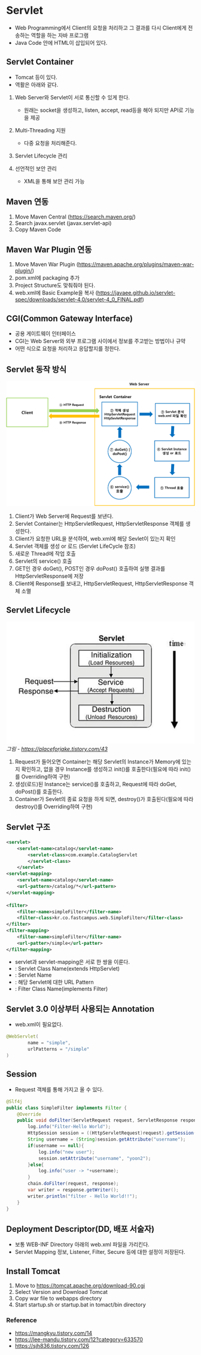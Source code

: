 # Servlet
* Web Programming에서 Client의 요청을 처리하고 그 결과를 다시 Client에게 전송하는 역할을 하는 자바 프로그램
* Java Code 안에 HTML이 삽입되어 있다.

## Servlet Container
* Tomcat 등이 있다.
* 역활은 아래와 같다.
1) Web Server와 Servlet이 서로 통신할 수 있게 한다.
    * 원래는 socket을 생성하고, listen, accept, read등을 해야 되지만 API로 기능을 제공
2) Multi-Threading 지원
    * 다중 요청을 처리해준다.
3) Servlet Lifecycle 관리

4) 선언적인 보안 관리
    * XML을 통해 보안 관리 가능

## Maven 연동
1) Move Maven Central (https://search.maven.org/)
2) Search javax.servlet (javax.servlet-api)
3) Copy Maven Code


## Maven War Plugin 연동
1) Move Maven War Plugin (https://maven.apache.org/plugins/maven-war-plugin/)
2) pom.xml에 packaging 추가
3) Project Structure도 맞춰줘야 된다.
4) web.xml에 Basic Example을 복사 (https://javaee.github.io/servlet-spec/downloads/servlet-4.0/servlet-4_0_FINAL.pdf)

## CGI(Common Gateway Interface)
* 공용 게이트웨이 인터페이스 
* CGI는 Web Server와 외부 프로그램 사이에서 정보를 주고받는 방법이나 규약
* 어떤 식으로 요청을 처리하고 응답할지를 정한다.

## Servlet 동작 방식
![ServletOrder](img/ServletOrder.png)
1) Client가 Web Server에 Request를 보낸다.
2) Servlet Container는 HttpServletRequest, HttpServletResponse 객체를 생성한다.
3) Client가 요청한 URL을 분석하여, web.xml에 해당 Sevlet이 있는지 확인
4) Servlet 객체를 생성 or 로드  (Servlet LifeCycle 참조)
5) 새로운 Thread에 작업 호출
6) Servlet의 service() 호출
7) GET인 경우 doGet(), POST인 경우 doPost() 호출하여 실행 결과를 HttpServletResponse에 저장
8) Client에 Response를 보내고, HttpServletRequest, HttpServletResponse 객체 소멸
 
## Servlet Lifecycle
![ServletLifecycle](img/ServletLifecycle.PNG)
*그림 - https://placeforjake.tistory.com/43*
1) Request가 들어오면 Container는 해당 Servlet의 Instance가 Memory에 있는지 확인하고, 없을 경우 Instance를 생성하고
init()를 호출한다(필요에 따라 init()를 Overriding하여 구현)
2) 생성(로드)된 Instance는 service()를 호출하고, Request에 따라 doGet, doPost()를 호출한다.
3) Container가 Sevlet의 종료 요청을 하게 되면, destroy()가 호출된다(필요에 따라 destroy()를 Overriding하여 구현)
 

## Servlet 구조
```xml
<servlet>
    <servlet-name>catalog</servlet-name>
        <servlet-class>com.example.CatalogServlet
        </servlet-class>
    </servlet>
<servlet-mapping>
    <servlet-name>catalog</servlet-name>
    <url-pattern>/catalog/*</url-pattern>
</servlet-mapping>

<filter>
    <filter-name>simpleFilter</filter-name>
    <filter-class>kr.co.fastcampus.web.SimpleFilter</filter-class>
</filter>
<filter-mapping>
    <filter-name>simpleFilter</filter-name>
    <url-patter>/simple</url-patter>
</filter-mapping>
```
* servlet과 servlet-mapping은 서로 한 쌍을 이룬다.
* **<servlet-class>** : Servlet Class Name(extends HttpServlet)
* **<servlet-name>** : Servlet Name
* **<url-pattern>** : 해당 Servlet에 대한 URL Pattern
* **<filter-class>** : Filter Class Name(implements Filter)

## Servlet 3.0 이상부터 사용되는 Annotation
* web.xml이 필요없다.
```java
@WebServlet(
        name = "simple",
        urlPatterns = "/simple"
)

```



## Session
* Request 객체를 통해 가지고 올 수 있다.
```java
@Slf4j
public class SimpleFilter implements Filter {
    @Override
    public void doFilter(ServletRequest request, ServletResponse response, FilterChain chain) throws IOException, ServletException {
        log.info("Filter-Hello World");
        HttpSession session = ((HttpServletRequest)request).getSession();
        String username = (String)session.getAttribute("username");
        if(username == null){
            log.info("new user");
            session.setAttribute("username", "yoon2");
        }else{
            log.info("user -> "+username);
        }
        chain.doFilter(request, response);
        var writer = response.getWriter();
        writer.println("filter - Hello World!!");
    }
}
```


## Deployment Descriptor(DD, 배포 서술자)
* 보통 WEB-INF Directory 아래의 web.xml 파일을 가리킨다.
* Servlet Mapping 정보, Listener, Filter, Secure 등에 대한 설정이 저장된다.



## Install Tomcat 
1) Move to https://tomcat.apache.org/download-90.cgi
2) Select Version and Download Tomcat
3) Copy war file to webapps directory
4) Start startup.sh or startup.bat in tomact/bin directory



### Reference
* https://mangkyu.tistory.com/14
* https://lee-mandu.tistory.com/12?category=633570
* https://sjh836.tistory.com/126